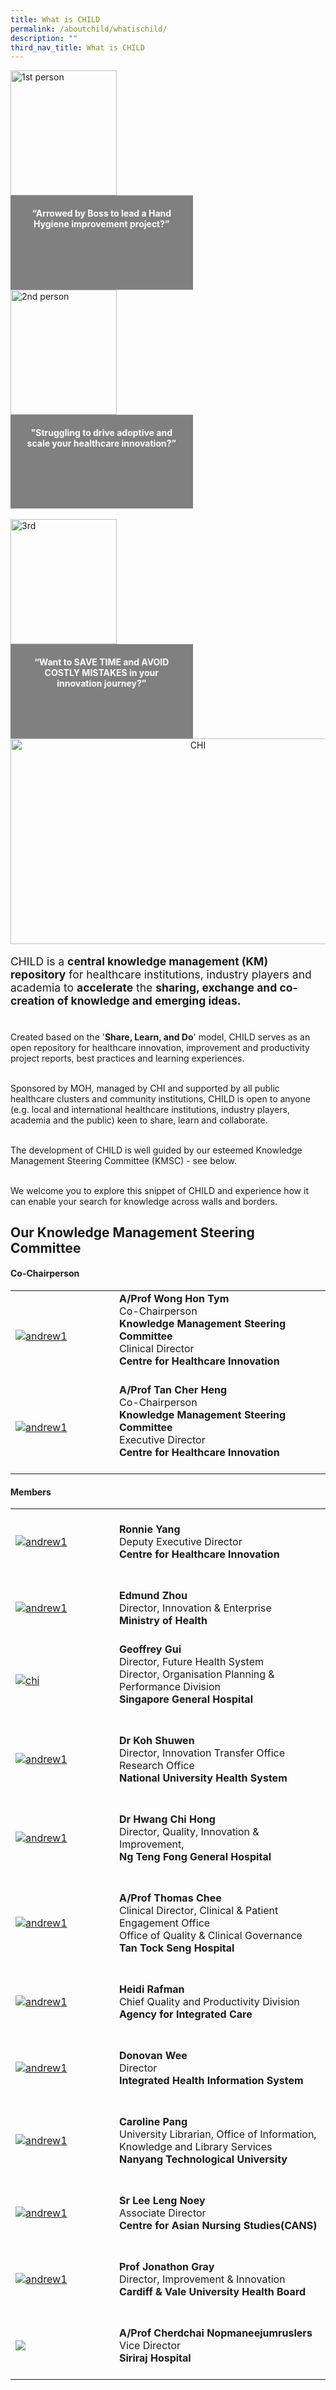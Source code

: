 ```yaml
---
title: What is CHILD
permalink: /aboutchild/whatischild/
description: ""
third_nav_title: What is CHILD
---
```

<div class="row">
<div class="col"> 
<img alt="1st person" style="width:170px; height:200px;" src="/images/picture1.gif"><br>
		<div class="header" style="background-color:grey;color:white;text-align:center;height:110.49px;width:251.56px;padding:20px"><b>“Arrowed by Boss to lead a Hand Hygiene improvement project?” 
 </b></div>


</div>
	<div class="col"> 
<img alt="2nd person" style="width:170px; height:200px;" src="/images/picture2.gif"><br>
	<div class="header" style="background-color:grey;color:white;text-align:center;height:110.49px;width:251.56px;padding:20px"><b>"Struggling to drive adoptive and scale your healthcare innovation?”
 </b></div>
	
<br>

</div>
	<div class="col"> 
<img alt="3rd" style="width:170px; height:200px;" src="/images/picture3.gif"><br>
	<div class="header" style="background-color:grey;color:white;text-align:center;height:110.49px;width:251.56px;padding:20px"><b>“Want to SAVE TIME and AVOID COSTLY MISTAKES in your innovation journey?”
</b></div>
</div></div><div>


<div style="text-align: center;">
<a href="https://youtu.be/-_j56iZxDIg"><img src="/images/thumbnail%20w%20play%20button.png" style="width:584px; height:328.8px;" alt="CHI"></a><br>    </div>

<div>
	<p style="font-size:1.25em;">
CHILD is a <b>central knowledge management (KM) repository</b> for healthcare institutions, industry players and academia to <b>accelerate</b> the <b>sharing, exchange and co-creation of knowledge and emerging ideas.</b><br><br>
  
Created based on the '<b>Share, Learn, and Do</b>' model, CHILD serves as an open repository for healthcare innovation, improvement and productivity project reports, best practices and learning experiences.  <br><br>
  
Sponsored by MOH, managed by CHI and supported by all public healthcare clusters and community institutions, CHILD is open to anyone (e.g. local and international healthcare institutions, industry players, academia and the public) keen to share, learn and collaborate. <br><br>

The development of CHILD is well guided by our esteemed Knowledge Management Steering Committee (KMSC) - see below.<br><br>

We welcome you to explore this snippet of CHILD and experience how it can enable your search for knowledge across walls and&nbsp;borders.&nbsp;  

</p></div>	
	
	
<h2>Our Knowledge Management Steering Committee</h2>

<h4>Co-Chairperson</h4>

<table cellpadding="10" border="0" style="width: 100%;">
<tbody>
<tr>
<td style="width: 150px;"><a href="https://www.linkedin.com/in/hon-tym-wong-758b1a13"><img alt="andrew1" src="/images/Committee/prof%20wong-01.png"></a></td>
<td><strong>A/Prof Wong Hon Tym</strong><br>Co-Chairperson<br><b>Knowledge Management Steering Committee</b><br>Clinical Director<br><b>Centre for Healthcare Innovation</b><br><a href="" target="_blank"><small></small></a><br>
</td></tr>
<tr>
<td style="width: 150px;"><a href="https://www.linkedin.com/in/cher-heng-tan-8b965216"><img alt="andrew1" src="/images/Committee/prof%20tan%20ch-01.png"></a></td>
<td><strong>A/Prof Tan Cher Heng</strong><br>Co-Chairperson<br><b>Knowledge Management Steering Committee</b><br>Executive Director<br><b>Centre for Healthcare Innovation</b><br><a href="https://www.linkedin.com/in/cher-heng-tan-8b965216" target="_blank"><small></small></a><br>
</td></tr>
</tbody>
</table>

<h4>Members</h4>

<table cellpadding="10" border="0" style="width: 100%;">
<tbody>
	<tr>
<td style="width: 150px;"><a href="https://www.linkedin.com/in/yangronnie"><img alt="andrew1" src="/images/chi%20logo.png"></a></td>
<td><br><strong>Ronnie Yang</strong><br>Deputy Executive Director
	<br><b>Centre for Healthcare Innovation</b> <br><a href="https://www.linkedin.com/in/yangronnie" target="_blank"><small></small></a><br></td>
</tr>
	<tr>
<td style="width: 150px;"><a href="https://www.linkedin.com/in/henriks-g%C3%B6ran-147604b3"><img alt="andrew1" src="/images/chi%20logo.png"></a></td>
<td><br><strong>Edmund Zhou </strong><br>Director, Innovation &amp; Enterprise<br><b>Ministry of Health</b><br><a href="https://www.linkedin.com/in/henriks-g%C3%B6ran-147604b3" target="_blank"><small></small></a><br></td>
</tr>
<tr>
<td style="width: 150px;"><a href="https://www.linkedin.com/in/hahrie-han-479915"><img alt="chi" src="/images/chi%20logo.png"></a></td>
<td><strong>Geoffrey Gui </strong><br>Director, Future Health System<br>Director, Organisation Planning &amp; Performance Division<br><b>Singapore General Hospital</b><br><a href="https://www.linkedin.com/in/hahrie-han-479915" target="_blank"><small></small></a><br></td>
</tr>
<tr>
<td style="width: 150px;"><a href="https://www.linkedin.com/in/dr-jonathon"><img alt="andrew1" src="/images/chi%20logo.png"></a></td>
<td><br><strong>Dr Koh Shuwen </strong><br>Director, Innovation Transfer Office<br>Research Office<br><b>National University Health System</b><br><a href="https://www.linkedin.com/in/dr-jonathon" target="_blank"><small></small></a><br></td>
</tr>
	<tr>
<td style="width: 150px;"><a href="https://www.linkedin.com/in/jonty-heaversedge"><img alt="andrew1" src="/images/chi%20logo.png"></a></td>
<td><br><strong>Dr Hwang Chi Hong </strong><br>Director, Quality, Innovation &amp; Improvement,<br><b>Ng Teng Fong General Hospital</b> <br><a href="https://www.linkedin.com/in/jonty-heaversedge" target="_blank"><small></small></a><br></td>
</tr>
<tr>
<td style="width: 150px;"><a href="https://www.linkedin.com/in/junaidbajwa"><img alt="andrew1" src="/images/chi%20logo.png"></a></td>
<td><br><strong>A/Prof Thomas Chee </strong><br>Clinical Director, Clinical &amp; Patient Engagement Office<br>Office of Quality &amp; Clinical Governance <br><b>Tan Tock Seng Hospital</b><br><a href="https://www.linkedin.com/in/junaidbajwa" target="_blank"><small></small></a><br></td>
</tr>
<tr>
<td style="width: 150px;"><a href="https://www.linkedin.com/in/junaidbajwa"><img alt="andrew1" src="/images/chi%20logo.png"></a></td>
<td><br><strong>Heidi Rafman</strong><br>Chief Quality and Productivity Division<br><b>Agency for Integrated Care</b><br><a href="https://www.linkedin.com/in/junaidbajwa" target="_blank"><small></small></a><br></td>
</tr>
<tr>
<td style="width: 150px;"><a href="https://www.linkedin.com/in/junaidbajwa"><img alt="andrew1" src="/images/chi%20logo.png"></a></td>
	<td><br><strong>Donovan Wee</strong><br>Director<br><b>Integrated Health Information System</b><br><a href="https://www.linkedin.com/in/junaidbajwa" target="_blank"><small></small></a><br></td>
</tr>
<tr>
<td style="width: 150px;"><a href="https://www.linkedin.com/in/junaidbajwa"><img alt="andrew1" src="/images/chi%20logo.png"></a></td>
<td><br><strong>Caroline Pang</strong><br>University Librarian, Office of Information, Knowledge and Library Services<br><b>Nanyang Technological University</b><br><a href="https://www.linkedin.com/in/junaidbajwa" target="_blank"><small></small></a><br></td>
</tr>
<tr>
<td style="width: 150px;"><a href="https://www.linkedin.com/in/junaidbajwa"><img alt="andrew1" src="/images/chi%20logo.png"></a></td>
<td><br><strong>Sr Lee Leng Noey</strong><br>Associate Director<br><b>Centre for Asian Nursing Studies(CANS)</b><br><a href="https://www.linkedin.com/in/junaidbajwa" target="_blank"><small></small></a><br></td>
</tr>
<tr>
<td style="width: 150px;"><a href="https://www.linkedin.com/in/dr-jonathon/"><img alt="andrew1" src="/images/Committee/prof%20jonathon%20gray-01.png"></a></td>
<td><br><strong>Prof Jonathon Gray</strong><br>Director, Improvement &amp; Innovation<br><b>Cardiff &amp; Vale University Health Board</b><br><a href="https://www.linkedin.com/in/dr-jonathon/" target="_blank"><small></small></a><br></td>
</tr>
<tr>
<td style="width: 150px;"><a href="nil"><img src="/images/Committee/prof%20cherdchai-01.png"></a></td>
<td><br><strong>A/Prof Cherdchai Nopmaneejumruslers</strong><br>Vice Director<br><b>Siriraj Hospital</b><br><a href="nil" target="_blank"><small></small></a><br></td>
</tr>

</tbody>
</table></div>